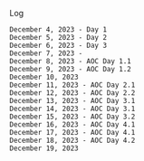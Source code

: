Log
    
    December 4, 2023 - Day 1
    December 5, 2023 - Day 2
    December 6, 2023 - Day 3
    December 7, 2023 - 
    December 8, 2023 - AOC Day 1.1
    December 9, 2023 - AOC Day 1.2
    December 10, 2023 
    December 11, 2023 - AOC Day 2.1
    December 12, 2023 - AOC Day 2.2
    December 13, 2023 - AOC Day 3.1
    December 14, 2023 - AOC Day 3.1
    December 15, 2023 - AOC Day 3.2
    December 16, 2023 - AOC Day 4.1
    December 17, 2023 - AOC Day 4.1
    December 18, 2023 - AOC Day 4.2
    December 19, 2023
